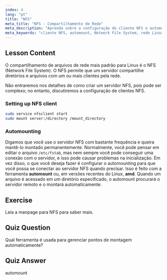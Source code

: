 ```yaml
---
index: 4
lang: "pt"
title: "NFS"
meta_title: "NFS - Compartilhamento de Rede"
meta_description: "Aprenda sobre a configuração do cliente NFS e automounting no Linux. Entenda como se conectar a compartilhamentos de arquivos de rede e usar o automount para acesso contínuo."
meta_keywords: "cliente NFS, automount, Network File System, rede Linux, comando mount, tutorial Linux, iniciante"
---
```


## Lesson Content

O compartilhamento de arquivos de rede mais padrão para Linux é o NFS (Network File System). O NFS permite que um servidor compartilhe diretórios e arquivos com um ou mais clientes pela rede.

Não entraremos nos detalhes de como criar um servidor NFS, pois pode ser complexo; no entanto, discutiremos a configuração de clientes NFS.

### Setting up NFS client

```bash
sudo service nfsclient start
sudo mount server:/directory /mount_directory
```

### Automounting

Digamos que você use o servidor NFS com bastante frequência e queira mantê-lo montado permanentemente. Normalmente, você pode pensar em editar o arquivo `/etc/fstab`, mas nem sempre você pode conseguir uma conexão com o servidor, e isso pode causar problemas na inicialização. Em vez disso, o que você deseja fazer é configurar o automounting para que você possa se conectar ao servidor NFS quando precisar. Isso é feito com a ferramenta **automount** ou, em versões recentes do Linux, **amd**. Quando um arquivo é acessado em um diretório especificado, o automount procurará o servidor remoto e o montará automaticamente.

## Exercise

Leia a manpage para NFS para saber mais.

## Quiz Question

Qual ferramenta é usada para gerenciar pontos de montagem automaticamente?

## Quiz Answer

automount
